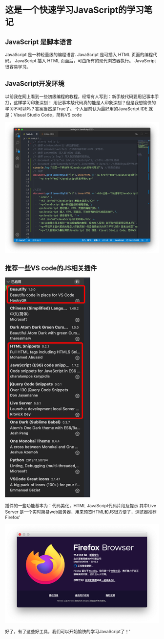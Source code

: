 # 这是一个快速学习JavaScript的学习笔记

## <span id="m1">JavaScript 是脚本语言</span>


JavaScript 是一种轻量级的编程语言.
JavaScript 是可插入 HTML 页面的编程代码。
JavaScript 插入 HTML 页面后，可由所有的现代浏览器执行。
JavaScript 很容易学习。
## <span id="m2">JavaScript开发环境</span>
以前我在网上看到一些初级编程的教程，经常有人写到：新手敲代码要用记事本手打，这样学习印象深刻！
用记事本敲代码真的能是人印象深刻？但是我想愉快的学习不可以吗？答案当然是True了。
个人目前认为最好用的JavaScript IDE 就是：Visual Studio Code，简称VS code

![](assets/img/Snip20191207_2.png)

## <span id="m3">推荐一些VS code的JS相关插件</span>

![](assets/img/Snip20191207_3.png)

插件的一些功能基本为：代码美化，HTML JavaScript代码片段及提示
其中Live Server 是一个实时简易web服务器，用来预览HTML和JS很方便了，浏览器推荐Firefox'

![](assets/img/Snip20191207_4.png)

好了，有了这些好工具，我们可以开始愉快的学习JavaScript了！'